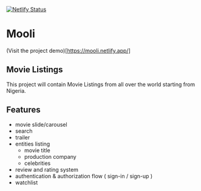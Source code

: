 [![Netlify Status](https://api.netlify.com/api/v1/badges/372455b8-dd13-4b72-8bc3-9f8e318bdd13/deploy-status)](https://app.netlify.com/sites/silly-neumann-476d99/deploys)

# Mooli
(Visit the project demo)[https://mooli.netlify.app/]

## Movie Listings
This project will contain Movie Listings from all over the world starting from Nigeria.

## Features
- movie slide/carousel 
- search 
- trailer
- entities listing 
    - movie title
    - production company
    - celebrities
- review and rating system
- authentication & authorization flow ( sign-in / sign-up )
- watchlist